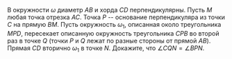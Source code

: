 В окружности $\omega$ диаметр $AB$ и хорда $CD$ перпендикулярны. Пусть $M$ любая точка отрезка $AC$. Точка $P$ -- основание перпендикуляра из точки $C$ на прямую $BM$. Пусть окружность $\omega_1$, описанная около треугольника $MPD$, пересекает описанную окружность треугольника $CPB$ во второй раз в точке $Q$ (точки $P$ и $Q$ лежат по разные стороны от прямой $AB$).  Прямая $CD$ вторично $\omega_1$ в точке $N$. Докажите, что $\angle CQN = \angle BPN$.